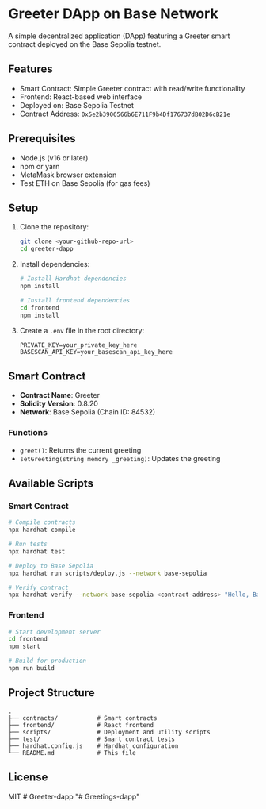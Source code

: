 # Greeter DApp on Base Network

A simple decentralized application (DApp) featuring a Greeter smart contract deployed on the Base Sepolia testnet.

## Features

- Smart Contract: Simple Greeter contract with read/write functionality
- Frontend: React-based web interface
- Deployed on: Base Sepolia Testnet
- Contract Address: `0x5e2b3906566b6E711F9b4Df176737dB02D6cB21e`

## Prerequisites

- Node.js (v16 or later)
- npm or yarn
- MetaMask browser extension
- Test ETH on Base Sepolia (for gas fees)

## Setup

1. Clone the repository:
   ```bash
   git clone <your-github-repo-url>
   cd greeter-dapp
   ```

2. Install dependencies:
   ```bash
   # Install Hardhat dependencies
   npm install
   
   # Install frontend dependencies
   cd frontend
   npm install
   ```

3. Create a `.env` file in the root directory:
   ```
   PRIVATE_KEY=your_private_key_here
   BASESCAN_API_KEY=your_basescan_api_key_here
   ```

## Smart Contract

- **Contract Name**: Greeter
- **Solidity Version**: 0.8.20
- **Network**: Base Sepolia (Chain ID: 84532)

### Functions

- `greet()`: Returns the current greeting
- `setGreeting(string memory _greeting)`: Updates the greeting

## Available Scripts

### Smart Contract

```bash
# Compile contracts
npx hardhat compile

# Run tests
npx hardhat test

# Deploy to Base Sepolia
npx hardhat run scripts/deploy.js --network base-sepolia

# Verify contract
npx hardhat verify --network base-sepolia <contract-address> "Hello, Base!"
```

### Frontend

```bash
# Start development server
cd frontend
npm start

# Build for production
npm run build
```

## Project Structure

```
.
├── contracts/           # Smart contracts
├── frontend/            # React frontend
├── scripts/             # Deployment and utility scripts
├── test/                # Smart contract tests
├── hardhat.config.js    # Hardhat configuration
└── README.md            # This file
```

## License

MIT
#   G r e e t e r - d a p p  
 "# Greetings-dapp" 
